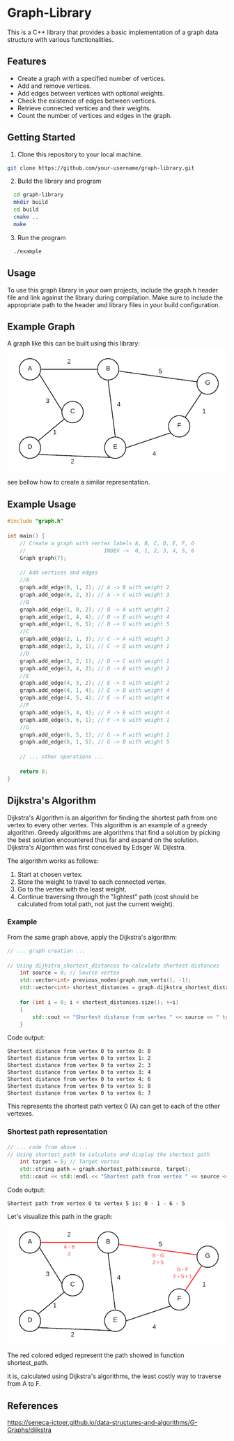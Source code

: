 # Graph-Library

This is a C++ library that provides a basic implementation of a graph data structure with various functionalities.

## Features

- Create a graph with a specified number of vertices.
- Add and remove vertices.
- Add edges between vertices with optional weights.
- Check the existence of edges between vertices.
- Retrieve connected vertices and their weights.
- Count the number of vertices and edges in the graph.

## Getting Started

1. Clone this repository to your local machine.

```bash
git clone https://github.com/your-username/graph-library.git
```

2. Build the library and program
```bash
  cd graph-library
  mkdir build
  cd build
  cmake ..
  make
```

3. Run the program
```bash
  ./example
```

## Usage

To use this graph library in your own projects, include the graph.h header file and link against the library during compilation.
Make sure to include the appropriate path to the header and library files in your build configuration.



## Example Graph

A graph like this can be built using this library:
![grap view](graphView.png)


see bellow how to create a similar representation.
## Example Usage

```cpp
#include "graph.h"

int main() {
    // Create a graph with vertex labels A, B, C, D, E, F, G
    //                         INDEX ->  0, 1, 2, 3, 4, 5, 6
    Graph graph(7);

    // Add vertices and edges
    //A
    graph.add_edge(0, 1, 2); // A -> B with weight 2
    graph.add_edge(0, 2, 3); // A -> C with weight 3
    //B
    graph.add_edge(1, 0, 2); // B -> A with weight 2
    graph.add_edge(1, 4, 4); // B -> E with weight 4
    graph.add_edge(1, 6, 5); // B -> G with weight 5
    //C
    graph.add_edge(2, 1, 3); // C -> A with weight 3
    graph.add_edge(2, 3, 1); // C -> D with weight 1
    //D
    graph.add_edge(3, 2, 1); // D -> C with weight 1
    graph.add_edge(3, 4, 2); // D -> E with weight 2
    //E
    graph.add_edge(4, 3, 2); // E -> D with weight 2
    graph.add_edge(4, 1, 4); // E -> B with weight 4
    graph.add_edge(4, 5, 4); // E -> F with weight 4
    //F
    graph.add_edge(5, 4, 4); // F -> E with weight 4
    graph.add_edge(5, 6, 1); // F -> G with weight 1
    //G
    graph.add_edge(6, 5, 1); // G -> F with weight 1
    graph.add_edge(6, 1, 5); // G -> B with weight 5

    // ... other operations ...

    return 0;
}
```


## Dijkstra's Algorithm
Dijkstra's Algorithm is an algorithm for finding the shortest path from one vertex to every other vertex. This algorithm is an example
of a greedy algorithm. Greedy algorithms are algorithms that find a solution by picking the best solution encountered thus far and expand
on the solution. Dijkstra's Algorithm was first conceived by Edsger W. Dijkstra.

The algorithm works as follows:

1. Start at chosen vertex.
2. Store the weight to travel to each connected vertex.
3. Go to the vertex with the least weight.
4. Continue traversing through the "lightest" path (cost should be calculated from total path, not just the current weight).

### Example
From the same graph above, apply the Dijkstra's algorithm:

```cpp
// ... graph creation ...

// Using dijkstra_shortest_distances to calculate shortest distances
    int source = 0; // Source vertex
    std::vector<int> previous_nodes(graph.num_verts(), -1);
    std::vector<int> shortest_distances = graph.dijkstra_shortest_distances(source, previous_nodes);

    for (int i = 0; i < shortest_distances.size(); ++i)
    {
        std::cout << "Shortest distance from vertex " << source << " to vertex " << i << ": " << shortest_distances[i] << std::endl;
    }
```

Code output:
```
Shortest distance from vertex 0 to vertex 0: 0
Shortest distance from vertex 0 to vertex 1: 2
Shortest distance from vertex 0 to vertex 2: 3
Shortest distance from vertex 0 to vertex 3: 4
Shortest distance from vertex 0 to vertex 4: 6
Shortest distance from vertex 0 to vertex 5: 8
Shortest distance from vertex 0 to vertex 6: 7
```

This represents the shortest path vertex 0 (A) can get to each of the other vertexes.


### Shortest path representation

```cpp
// ... code from above ...
// Using shortest_path to calculate and display the shortest path
    int target = 5; // Target vertex
    std::string path = graph.shortest_path(source, target);
    std::cout << std::endl << "Shortest path from vertex " << source << " to vertex " << target << " is: " << path << std::endl;
```

Code output:
```
Shortest path from vertex 0 to vertex 5 is: 0 - 1 - 6 - 5
```

Let's visualize this path in the graph:
![grap view](shortestPath.png)

The red colored edged represent the path showed in function shortest_path.

it is, calculated using Dijkstra's algorithms, the least costly way to traverse from A to F.





## References
https://seneca-ictoer.github.io/data-structures-and-algorithms/G-Graphs/dijkstra
